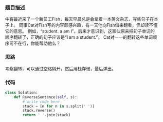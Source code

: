 
### 题目描述

牛客最近来了一个新员工Fish，每天早晨总是会拿着一本英文杂志，写些句子在本子上。
同事Cat对Fish写的内容颇感兴趣，有一天他向Fish借来翻看，但却读不懂它的意思。
例如，“student. a am I”。后来才意识到，这家伙原来把句子单词的顺序翻转了，正确的句子应该是“I am a student.”。
Cat对一一的翻转这些单词顺序可不在行，你能帮助他么？

### 思路

考察翻转，可以通过空格隔开，然后用栈存储，最后弹出。

### 代码
```python
class Solution:
    def ReverseSentence(self, s):
        # write code here
        stack = [n for n in s.split(' ')]
        stack.reverse()
        return ' '.join(stack)
```

